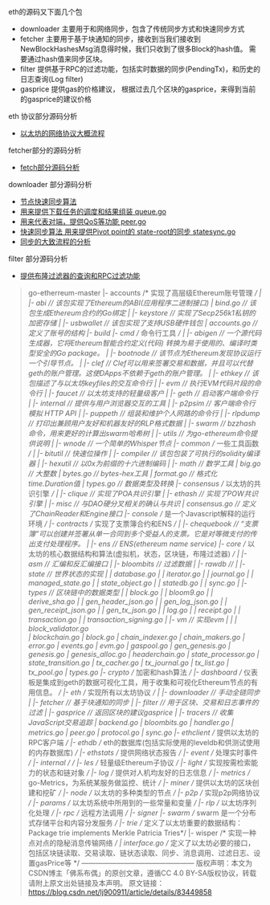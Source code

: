 eth的源码又下面几个包

- downloader 		主要用于和网络同步，包含了传统同步方式和快速同步方式
- fetcher			主要用于基于块通知的同步，接收到当我们接收到NewBlockHashesMsg消息得时候，我们只收到了很多Block的hash值。 需要通过hash值来同步区块。
- filter			提供基于RPC的过滤功能，包括实时数据的同步(PendingTx)，和历史的日志查询(Log filter)
- gasprice			提供gas的价格建议， 根据过去几个区块的gasprice，来得到当前的gasprice的建议价格


eth 协议部分源码分析

- [以太坊的网络协议大概流程](eth以太坊协议分析.md)

fetcher部分的源码分析

- [fetch部分源码分析](eth-fetcher源码分析.md)

downloader 部分源码分析
	
- [节点快速同步算法](以太坊fast%20sync算法.md)
- [用来提供下载任务的调度和结果组装 queue.go](eth-downloader-queue.go源码分析.md)
- [用来代表对端，提供QoS等功能 peer.go](eth-downloader-peer源码分析.md)
- [快速同步算法 用来提供Pivot point的 state-root的同步 statesync.go](eth-downloader-statesync.md)
- [同步的大致流程的分析 ](eth-downloader源码分析.md)

filter 部分源码分析

- [提供布隆过滤器的查询和RPC过滤功能](eth-bloombits和filter源码分析.md)

> go-etherreum-master
>   |- accounts     /* 实现了高层级Ethereum账号管理 */
>   |    |- abi        // 该包实现了Ethereum的ABI(应用程序二进制接口) 
>   |         bind.go  // 该包生成Ethereum合约的Go绑定 
>   |    |- keystore   // 实现了Secp256k1私钥的加密存储 
>   |    |- usbwallet  // 该包实现了支持USB硬件钱包
>   |    accounts.go   // 定义了账号的结构
>   |- build
>   |- cmd         /* 命令行工具 */
>   |    |- abigen    // 一个源代码生成器，它将Ethereum智能合约定义(代码) 转换为易于使用的、编译时类型安全的Go package。
>   |    |- bootnode  // 该节点为Ethereum发现协议运行一个引导节点。
>   |    |- clef      // Clef可以用来签署交易和数据，并且可以代替geth的账户管理。这使DApps不依赖于geth的账户管理。
>   |    |- ethkey    // 该包描述了与以太坊keyfiles的交互命令行
>   |    |- evm       // 执行EVM代码片段的命令行
>   |    |- faucet    // 以太坊支持的轻量级客户
>   |    |- geth      // 启动客户端命令行
>   |    |- internal  // 提供与用户浏览器交互的工具
>   |    |- p2psim    // 客户端命令行模拟 HTTP API
>   |    |- puppeth   // 组装和维护个人网路的命令行
>   |    |- rlpdump   // 打印出兼顾用户友好和机器友好的RLP格式数据 
>   |    |- swarm     // bzzhash命令，用来更好的计算出swarm哈希树
>   |    |- utils     // 为go-ethereum命令提供说明
>   |    |- wnode     // 一个简单的Whisper节点
>   |- common      /* 一些工具函数 */
>   |    |- bitutil   // 快速位操作
>   |    |- compiler  // 该包包装了可执行的solidity编译器
>   |    |- hexutil   // 以0x为前缀的十六进制编码
>   |    |- math      // 数学工具
>   |    big.go       // 大整数
>   |    bytes.go     // bytes-hex工具
>   |    format.go    // 格式化time.Duration值
>   |    types.go     // 数据类型及转换
>   |- consensus   /* 以太坊的共识引擎 */
>   |    |- clique    // 实现了POA共识引擎
>   |    |- ethash    // 实现了POW共识引擎
>   |    |- misc      // 与DAO硬分叉相关的确认与共识
>   |    consensus.go // 定义了ChainReader和Engine接口 
>   |- console     /* 是一个Javascript解释的运行环境 */
>   |- contracts   /* 实现了支票簿合约和ENS  */
>   |    |- chequebook // “支票簿”可以创建并签署从单一合同到多个受益人的支票。它是对等微支付的传出支付处理程序。
>   |    |- ens        // ENS(ethereum name service)
>   |- core        /* 以太坊的核心数据结构和算法(虚拟机，状态，区块链，布隆过滤器) */
>   |    |- asm        // 汇编和反汇编接口
>   |    |- bloombits  // 过滤数据 
>   |    |- rawdb      // 
>   |    |- state      // 世界状态的实现
>   |    |    database.go
>   |    |    iterator.go
>   |    |    journal.go
>   |    |    managed_state.go
>   |    |    state_object.go
>   |    |    statedb.go
>   |    |    sync.go
>   |    |- types      // 区块链中的数据类型
>   |    |    block.go
>   |    |    bloom9.go
>   |    |    derive_sha.go
>   |    |    gen_header_json.go
>   |    |    gen_log_json.go
>   |    |    gen_receipt_json.go
>   |    |    gen_tx_json.go
>   |    |    log.go
>   |    |    receipt.go
>   |    |    transaction.go
>   |    |    transaction_signing.go
>   |    |- vm        // 实现evm
>   |    |
>   |    block_validator.go    
>   |    blockchain.go
>   |    block.go
>   |    chain_indexer.go
>   |    chain_makers.go
>   |    error.go
>   |    events.go
>   |    evm.go
>   |    gaspool.go
>   |    gen_genesis.go
>   |    genesis.go
>   |    genesis_alloc.go
>   |    headerchain.go
>   |    state_processor.go
>   |    state_transition.go
>   |    tx_cacher.go
>   |    tx_journal.go
>   |    tx_list.go
>   |    tx_pool.go
>   |    types.go
>   |- crypto      /* 加密和hash算法 */
>   |- dashboard   /* 仪表板是集成到geth的数据可视化工具，用于收集和可视化Ethereum节点的有用信息。 */
>   |- eth         /* 实现所有以太坊协议 */ 
>   |    |- downloader    // 手动全链同步
>   |    |- fetcher       // 基于块通知的同步
>   |    |- filter        // 用于区块、交易和日志事件的过滤
>   |    |- gasprice      // 返回区块的建议gasprice
>   |    |- tracers       // 收集JavaScript交易追踪
>   |    backend.go
>   |    bloombits.go
>   |    handler.go
>   |    metrics.go
>   |    peer.go
>   |    protocol.go
>   |    sync.go
>   |- ethclient   /* 提供以太坊的RPC客户端 */
>   |- ethdb       /* eth的数据库(包括实际使用的leveldb和供测试使用的内存数据库) */
>   |- ethstats    /* 提供网络状态报告 */
>   |- event       /* 处理实时事件 */
>   |- internal    /*  */ 
>   |- les         /* 轻量级Ethereum子协议 */
>   |- light       /* 实现按需检索能力的状态和链对象 */
>   |- log         /* 提供对人机均友好的日志信息 */
>   |- metrics     /* go-Metrics，为系统某服务做监控、统计 */
>   |- miner       /* 提供以太坊的区块创建和挖矿 */
>   |- node        /* 以太坊的多种类型的节点 */
>   |- p2p         /* 实现p2p网络协议 */
>   |- params      /* 以太坊系统中所用到的一些常量和变量 */
>   |- rlp         /* 以太坊序列化处理 */
>   |- rpc         /* 远程方法调用 */
>   |- signer
>   |- swarm       /* swarm 是一个分布式存储平台和内容分发服务 */
>   |- trie        /* 定义了以太坊重要的数据结构：Package trie implements Merkle Patricia Tries*/
>   |- wisper      /* 实现一种点对点的隐秘消息传输网络 */
>   |
>   interface.go   /* 定义了以太坊必要的接口，包括区块链读取、交易读取、链状态读取、同步、消息调用、过滤日志、设置gasPrice等 */
> ————————————————
> 版权声明：本文为CSDN博主「佛系布偶」的原创文章，遵循CC 4.0 BY-SA版权协议，转载请附上原文出处链接及本声明。
> 原文链接：https://blog.csdn.net/lj900911/article/details/83449858